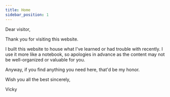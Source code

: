 ```yaml
---
title: Home
sidebar_position: 1
---
```


Dear visitor,


Thank you for visiting this website.

I built this website to house what I've learned or had trouble with recently. I use it more like a notebook, so apologies in advance as the content may not be well-organized or valuable for you.

Anyway, if you find anything you need here, that'd be my honor.

Wish you all the best sincerely,

Vicky